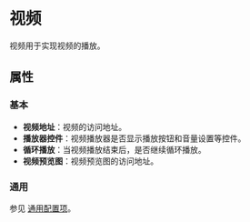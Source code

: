 # 视频

视频用于实现视频的播放。

## 属性

### 基本

- **视频地址**：视频的访问地址。
- **播放器控件**：视频播放器是否显示播放按钮和音量设置等控件。
- **循环播放**：当视频播放结束后，是否继续循环播放。
- **视频预览图**：视频预览图的访问地址。

### 通用

参见 [通用配置项](../general.md)。
